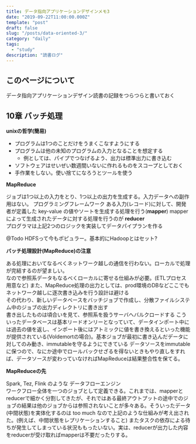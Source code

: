 ```yaml
---
title: データ指向アプリケーションデザインメモ3
date: "2019-09-22T11:00:00.000Z"
template: "post"
draft: false
slug: "/posts/data-oriented-3/"
category: "daily"
tags:
  - "study"
description: "読書ログ"
---
```


## このページについて

データ指向アプリケーションデザイン読書の記録をつらつらと書いておく

## 10章 バッチ処理

**unixの哲学(簡易)**

- プログラムは1つのことだけをうまくこなすようにする
- プログラムは他の未知のプログラムの入力となることを想定する
  - 例としては、パイプでつなげるよう、出力は標準出力に書き込む
- ソフトウェアはせいぜい数週間いないに作れるものをスコープとしておく
- 手作業をしない。使い捨てになろうとツールを使う

**MapReduce**

ジョブは1つ以上の入力をとり、1つ以上の出力を生成する。入力データへの副作用はない。
プログラミングフレームワーク
ある入力(レコード)に対して、開発者が定義した key-value の値やソートを生成する処理を行う(**mapper**)
mapperによって生成されたデータに対する処理を行うのが **reducer**  
プログラマは上記2つのロジックを実装してデータパイプランを作る  

@Todo HDFSって今もポピュラー。基本的にHadoopとはセット?

**バッチ処理設計(MapReduce)の注意**

ある処理においてなるべくネットワーク越しの通信を行わない。ローカルで処理が完結するのが望ましい。  
なので参照系データもなるべくローカルに寄せる仕組みが必要。(ETLプロセス用意など)
また、MapReduce処理の出力としては、prod環境のDBなどここでもネットワーク越しに逐次書き込みを行う設計は避ける  
その代わり、新しいデータベースをバッチジョブで作成し、分散ファイルシステム中のジョブの出力ディレクトリに書き出す  
書き出したものは頃合いを見て、参照系を扱うサーバへバルクロードする
こういったデータベースは基本リードオンリーとなっていて、データインポート中には過去の値を返し、インポート後にはアトミックに値を書き換えるといった機能が提供されている(Voldemortの場合)。基本ジョブが最初に書き込んだデータに対してのみ動き、immutableを守るようにできている
データソースをimmutableに保つので、なにか途中でロールバックせざるを得ないときもやり直しをすれば、データソースが変わっていなければMapReduceは結果整合性を保てる。

**MapReduceの先**

Spark, Tez, Flink のような データフローエンジン  
ワークフロー全体を一つのジョブとして定義できる。これまでは、mapperとreducerで細かく分割してきたが、それではある最終アウトプットの途中でのジョブの結果は他のジョブからは参照されないことが多々ある。そういったデータ(中間状態)を実体化するのは too much なので上記のような仕組みが考え出された。(例えば、中間状態をレプリケーションすること) またタスクの依存による待ちが発生してしまっている状況ももったいない。実は、reducerが出力した内容をreducerが受け取ればmapperは不要だったりする。


